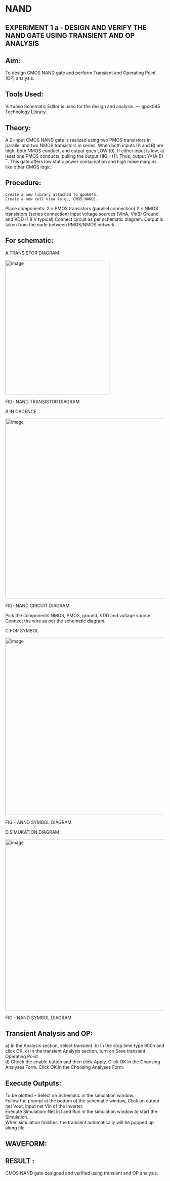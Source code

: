 # NAND
## EXPERIMENT 1 a - DESIGN AND VERIFY THE NAND GATE USING TRANSIENT AND OP ANALYSIS 

## Aim:
To design CMOS NAND gate and perform Transient and Operating Point (OP) analysis.
## Tools Used: 
Virtuoso Schematic Editor is used for the design and analysis. — gpdk045 Technology Library.
## Theory: 
A 2-input CMOS NAND gate is realized using two PMOS transistors in parallel and two NMOS transistors in series.
	When both inputs (A and B) are high, both NMOS conduct, and output goes LOW (0). 
	If either input is low, at least one PMOS conducts, pulling the output HIGH (1).
Thus, output Y=(A⋅B) ‾.
This gate offers low static power consumption and high noise margins like other CMOS logic.

## Procedure:
	Create a new library attached to gpdk045.
	Create a new cell view (e.g., CMOS_NAND).
Place components:
	2 × PMOS transistors (parallel connection)
	2 × NMOS transistors (series connection)
	Input voltage sources (VinA, VinB)
	Ground and VDD (1.8 V typical)
	Connect circuit as per schematic diagram.
Output is taken from the node between PMOS/NMOS network.
## For schematic:
A.TRANSISTOR DIAGRAM 

<img width="329" height="424" alt="image" src="https://github.com/user-attachments/assets/91ffe106-2b5b-4678-b857-084d6bdee339" />

FIG- NAND TRANSISTOR DIAGRAM 

B.IN CADENCE 

<img width="968" height="567" alt="image" src="https://github.com/user-attachments/assets/b9d0ab9e-7482-4269-bc68-56bb5d1f2c59" />

FIG- NAND CIRCUIT DIAGRAM 

Pick the components NMOS, PMOS, ground, VDD and voltage source. 
	Connect the wire as per the schematic diagram. 
  
C.FOR SYMBOL 

<img width="978" height="559" alt="image" src="https://github.com/user-attachments/assets/58d29c09-73c0-4e50-85c4-bd04edc5ea0e" />

FIG - ANND SYMBOL DIAGRAM

D.SIMUKATION DIAGRAM 

<img width="979" height="540" alt="image" src="https://github.com/user-attachments/assets/d09ae8b6-09de-4dd7-a0d3-4dbf3c03f441" />

FIG - NAND SYMBOL DIAGRAM 

## Transient Analysis and OP: 
a)	In the Analysis section, select transient. 
b)	In the stop time type 600n and click OK. 
c)	In the transient Analysis section, turn on Save transient Operating Point.  
d)	Check the enable button and then click Apply. 
                Click OK in the Choosing Analyses Form. 
                Click OK in the Choosing Analyses Form. 
## Execute Outputs: 
To be plotted – Select on Schematic in the simulation window.  
Follow the prompt at the bottom of the schematic window, Click on output net Vout, input net Vin of the Inverter.  
Execute Simulation: 
Net list and Run in the simulation window to start the Simulation.  
When simulation finishes, the transient automatically will be popped up along file. 

## WAVEFORM:

## RESULT :
CMOS NAND gate designed and verified using transient and OP analysis.



